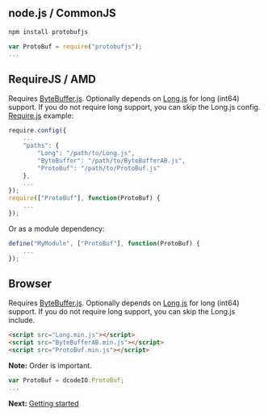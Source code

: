 node.js / CommonJS
------------------

```bash
npm install protobufjs
```

```javascript
var ProtoBuf = require("protobufjs");
...
```

RequireJS / AMD
---------------

Requires [ByteBuffer.js](http://github.com/dcodeIO/ByteBuffer.js). Optionally depends on [Long.js](https://github.com/dcodeIO/Long.js)
for long (int64) support. If you do not require long support, you can skip the Long.js config. [Require.js](http://requirejs.org/)
example:

```javascript
require.config({
    ...
    "paths": {
        "Long": "/path/to/Long.js",
        "ByteBuffer": "/path/to/ByteBufferAB.js",
        "ProtoBuf": "/path/to/ProtoBuf.js"
    },
    ...
});
require(["ProtoBuf"], function(ProtoBuf) {
    ...
});
```

Or as a module dependency:

```javascript
define("MyModule", ["ProtoBuf"], function(ProtoBuf) {
    ...
});
```

Browser
-------

Requires [ByteBuffer.js](http://github.com/dcodeIO/ByteBuffer.js). Optionally depends on [Long.js](https://github.com/dcodeIO/Long.js)
for long (int64) support. If you do not require long support, you can skip the Long.js include.

```html
<script src="Long.min.js"></script>
<script src="ByteBufferAB.min.js"></script>
<script src="ProtoBuf.min.js"></script>
```

**Note:** Order is important.

```javascript
var ProtoBuf = dcodeIO.ProtoBuf;
...
```

**Next:** [Getting started](https://github.com/dcodeIO/ProtoBuf.js/wiki/Getting-started)